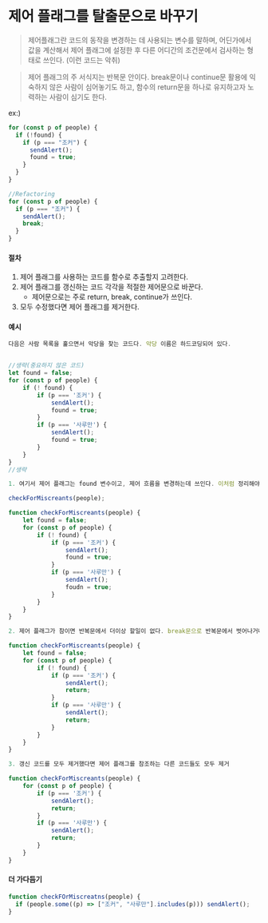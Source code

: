 # 제어 플래그를 탈출문으로 바꾸기

> 제어플래그란 코드의 동작을 변경하는 데 사용되는 변수를 말하며, 어딘가에서 값을 계산해서 제어 플래그에 설정한 후 다른 어디간의 조건문에서 검사하는 형태로 쓰인다. (이런 코드는 악취)

> 제어 플래그의 주 서식지는 반복문 안이다. break문이나 continue문 활용에 익숙하지 않은 사람이 심어놓기도 하고, 함수의 return문을 하나로 유지하고자 노력하는 사람이 심기도 한다.

ex:)

```js
for (const p of people) {
  if (!found) {
    if (p === "조커") {
      sendAlert();
      found = true;
    }
  }
}

//Refactoring
for (const p of people) {
  if (p === "조커") {
    sendAlert();
    break;
  }
}
```

#### 절차

1. 제어 플래그를 사용하는 코드를 함수로 추출할지 고려한다.
2. 제어 플래그를 갱신하는 코드 각각을 적절한 제어문으로 바꾼다.
   - 제어문으로는 주로 return, break, continue가 쓰인다.
3. 모두 수정했다면 제어 플래그를 제거한다.

#### 예시

```js
다음은 사람 목록을 훑으면서 악당을 찾는 코드다. 악당 이름은 하드코딩되어 있다.


//생략(중요하지 않은 코드)
let found = false;
for (const p of people) {
    if (! found) {
        if (p === '조커') {
            sendAlert();
            found = true;
        }
        if (p === '사루만') {
            sendAlert();
            found = true;
        }
    }
}
//생략

1. 여기서 제어 플래그는 found 변수이고, 제어 흐름을 변경하는데 쓰인다. 이처럼 정리해야할 코드양이 제법 된다면 가장 먼저 함수 추출하기를 활용해서 서로 밀접한 코드만 담은 함수로 뽑아내자

checkForMiscreants(people);

function checkForMiscreants(people) {
    let found = false;
    for (const p of people) {
        if (! found) {
            if (p === '조커') {
                sendAlert();
                found = true;
            }
            if (p === '사루만') {
                sendAlert();
                foudn = true;
            }
        }
    }
}

2. 제어 플래그가 참이면 반복문에서 더이상 할일이 없다. break문으로 반복문에서 벗어나거나 return을 써서 함수에서 아예 빠져나오면 된다.

function checkForMiscreants(people) {
    let found = false;
    for (const p of people) {
        if (! found) {
            if (p === '조커') {
                sendAlert();
                return;
            }
            if (p === '사루만') {
                sendAlert();
                return;
            }
        }
    }
}

3. 갱신 코드를 모두 제거했다면 제어 플래그를 참조하는 다른 코드들도 모두 제거

function checkForMiscreants(people) {
    for (const p of people) {
        if (p === '조커') {
            sendAlert();
            return;
        }
        if (p === '사루만') {
            sendAlert();
            return;
        }
    }
}
```

#### 더 가다듬기

```js
function checkFOrMiscreatns(people) {
  if (people.some((p) => ["조커", "사루만"].includes(p))) sendAlert();
}
```
